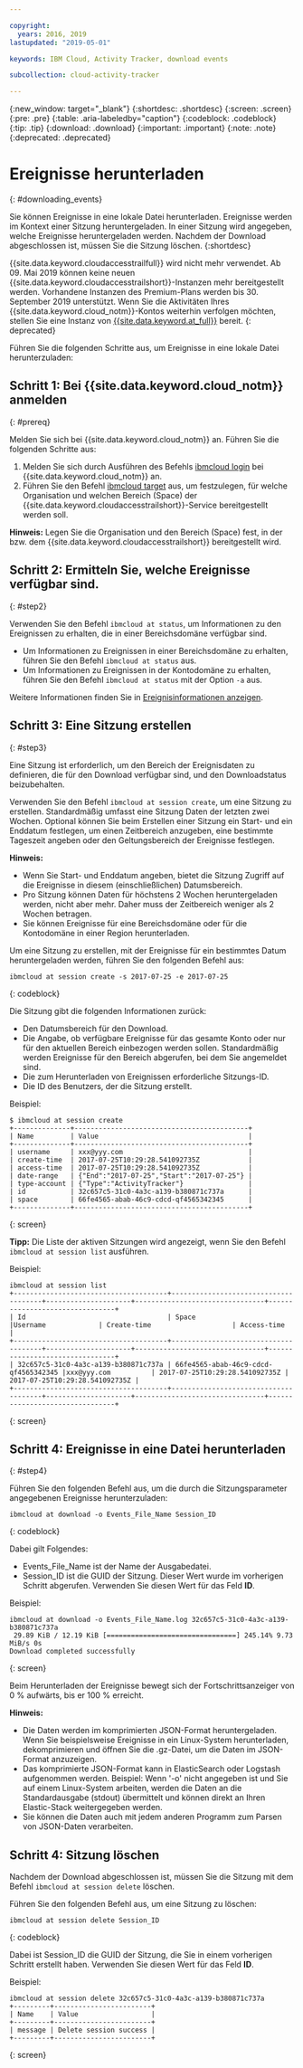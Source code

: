 ```yaml
---

copyright:
  years: 2016, 2019
lastupdated: "2019-05-01"

keywords: IBM Cloud, Activity Tracker, download events

subcollection: cloud-activity-tracker

---
```


{:new_window: target="_blank"}
{:shortdesc: .shortdesc}
{:screen: .screen}
{:pre: .pre}
{:table: .aria-labeledby="caption"}
{:codeblock: .codeblock}
{:tip: .tip}
{:download: .download}
{:important: .important}
{:note: .note}
{:deprecated: .deprecated}

# Ereignisse herunterladen
{: #downloading_events}

Sie können Ereignisse in eine lokale Datei herunterladen. Ereignisse werden im Kontext einer Sitzung heruntergeladen. In einer Sitzung wird angegeben, welche Ereignisse heruntergeladen werden. Nachdem der Download abgeschlossen ist, müssen Sie die Sitzung löschen.
{:shortdesc}

{{site.data.keyword.cloudaccesstrailfull}} wird nicht mehr verwendet. Ab 09. Mai 2019 können keine neuen {{site.data.keyword.cloudaccesstrailshort}}-Instanzen mehr bereitgestellt werden. Vorhandene Instanzen des Premium-Plans werden bis 30. September 2019 unterstützt. Wenn Sie die Aktivitäten Ihres {{site.data.keyword.cloud_notm}}-Kontos weiterhin verfolgen möchten, stellen Sie eine Instanz von [{{site.data.keyword.at_full}}](/docs/services/Activity-Tracker-with-LogDNA?topic=logdnaat-getting-started#getting-started) bereit.
{: deprecated}


Führen Sie die folgenden Schritte aus, um Ereignisse in eine lokale Datei herunterzuladen:

## Schritt 1: Bei {{site.data.keyword.cloud_notm}} anmelden
{: #prereq}

Melden Sie sich bei {{site.data.keyword.cloud_notm}} an. Führen Sie die folgenden Schritte aus:

1. Melden Sie sich durch Ausführen des Befehls [ibmcloud login](/docs/cli/reference/ibmcloud?topic=cloud-cli-ibmcloud_cli#ibmcloud_login) bei {{site.data.keyword.cloud_notm}} an.
2. Führen Sie den Befehl [ibmcloud target](/docs/cli/reference/ibmcloud?topic=cloud-cli-ibmcloud_cli#ibmcloud_target) aus, um festzulegen, für welche Organisation und welchen Bereich (Space) der {{site.data.keyword.cloudaccesstrailshort}}-Service bereitgestellt werden soll.

**Hinweis:** Legen Sie die Organisation und den Bereich (Space) fest, in der bzw. dem {{site.data.keyword.cloudaccesstrailshort}} bereitgestellt wird.

## Schritt 2: Ermitteln Sie, welche Ereignisse verfügbar sind.
{: #step2}

Verwenden Sie den Befehl `ibmcloud at status`, um Informationen zu den Ereignissen zu erhalten, die in einer Bereichsdomäne verfügbar sind.

* Um Informationen zu Ereignissen in einer Bereichsdomäne zu erhalten, führen Sie den Befehl `ibmcloud at status` aus.
* Um Informationen zu Ereignissen in der Kontodomäne zu erhalten, führen Sie den Befehl `ibmcloud at status` mit der Option `-a` aus.

Weitere Informationen finden Sie in [Ereignisinformationen anzeigen](/docs/services/cloud-activity-tracker/how-to?topic=cloud-activity-tracker-viewing_event_status#viewing_event_status).
  


## Schritt 3: Eine Sitzung erstellen
{: #step3}

Eine Sitzung ist erforderlich, um den Bereich der Ereignisdaten zu definieren, die für den Download verfügbar sind, und den Downloadstatus beizubehalten. 

Verwenden Sie den Befehl `ibmcloud at session create`, um eine Sitzung zu erstellen. Standardmäßig umfasst eine Sitzung Daten der letzten zwei Wochen.  Optional können Sie beim Erstellen einer Sitzung ein Start- und ein Enddatum festlegen, um einen Zeitbereich anzugeben, eine bestimmte Tageszeit angeben oder den Geltungsbereich der Ereignisse festlegen. 

**Hinweis:** 

* Wenn Sie Start- und Enddatum angeben, bietet die Sitzung Zugriff auf die Ereignisse in diesem (einschließlichen) Datumsbereich. 
* Pro Sitzung können Daten für höchstens 2 Wochen heruntergeladen werden, nicht aber mehr. Daher muss der Zeitbereich weniger als 2 Wochen betragen.
* Sie können Ereignisse für eine Bereichsdomäne oder für die Kontodomäne in einer Region herunterladen.

Um eine Sitzung zu erstellen, mit der Ereignisse für ein bestimmtes Datum heruntergeladen werden, führen Sie den folgenden Befehl aus:

```
ibmcloud at session create -s 2017-07-25 -e 2017-07-25
```
{: codeblock}

Die Sitzung gibt die folgenden Informationen zurück:

* Den Datumsbereich für den Download.
* Die Angabe, ob verfügbare Ereignisse für das gesamte Konto oder nur für den aktuellen Bereich einbezogen werden sollen. Standardmäßig werden Ereignisse für den Bereich abgerufen, bei dem Sie angemeldet sind.
* Die zum Herunterladen von Ereignissen erforderliche Sitzungs-ID.
* Die ID des Benutzers, der die Sitzung erstellt.

Beispiel:

```
$ ibmcloud at session create 
+--------------+-------------------------------------------+
| Name         | Value                                     |
+--------------+-------------------------------------------+
| username     | xxx@yyy.com                               |
| create-time  | 2017-07-25T10:29:28.541092735Z            |
| access-time  | 2017-07-25T10:29:28.541092735Z            |
| date-range   | {"End":"2017-07-25","Start":"2017-07-25"} |
| type-account | {"Type":"ActivityTracker"}                |
| id           | 32c657c5-31c0-4a3c-a139-b380871c737a      |
| space        | 66fe4565-abab-46c9-cdcd-qf4565342345      |
+--------------+-------------------------------------------+
```
{: screen}

**Tipp:** Die Liste der aktiven Sitzungen wird angezeigt, wenn Sie den Befehl `ibmcloud at session list` ausführen.

Beispiel:

```
ibmcloud at session list
+--------------------------------------+--------------------------------------+---------------------+--------------------------------+--------------------------------+
| Id                                   | Space                                |Username             | Create-time                    | Access-time                    |
+--------------------------------------+--------------------------------------+---------------------+--------------------------------+--------------------------------+
| 32c657c5-31c0-4a3c-a139-b380871c737a | 66fe4565-abab-46c9-cdcd-qf4565342345 |xxx@yyy.com          | 2017-07-25T10:29:28.541092735Z | 2017-07-25T10:29:28.541092735Z |
+--------------------------------------+--------------------------------------+---------------------+--------------------------------+--------------------------------+
```
{: screen} 


## Schritt 4: Ereignisse in eine Datei herunterladen
{: #step4}

Führen Sie den folgenden Befehl aus, um die durch die Sitzungsparameter angegebenen Ereignisse herunterzuladen:

```
ibmcloud at download -o Events_File_Name Session_ID
```
{: codeblock}

Dabei gilt Folgendes:

* Events_File_Name ist der Name der Ausgabedatei.
* Session_ID ist die GUID der Sitzung. Dieser Wert wurde im vorherigen Schritt abgerufen. Verwenden Sie diesen Wert für das Feld **ID**.

Beispiel:

```
ibmcloud at download -o Events_File_Name.log 32c657c5-31c0-4a3c-a139-b380871c737a
 29.89 KiB / 12.19 KiB [================================] 245.14% 9.73 MiB/s 0s
Download completed successfully
```
{: screen}

Beim Herunterladen der Ereignisse bewegt sich der Fortschrittsanzeiger von 0 % aufwärts, bis er 100 % erreicht.

**Hinweis:** 

* Die Daten werden im komprimierten JSON-Format heruntergeladen. Wenn Sie beispielsweise Ereignisse in ein Linux-System herunterladen, dekomprimieren und öffnen Sie die .gz-Datei, um die Daten im JSON-Format anzuzeigen. 
* Das komprimierte JSON-Format kann in ElasticSearch oder Logstash aufgenommen werden. Beispiel: Wenn '-o' nicht angegeben ist und Sie auf einem Linux-System arbeiten, werden die Daten an die Standardausgabe (stdout) übermittelt und können direkt an Ihren Elastic-Stack weitergegeben werden.
* Sie können die Daten auch mit jedem anderen Programm zum Parsen von JSON-Daten verarbeiten. 

## Schritt 4: Sitzung löschen

Nachdem der Download abgeschlossen ist, müssen Sie die Sitzung mit dem Befehl `ibmcloud at session delete` löschen. 

Führen Sie den folgenden Befehl aus, um eine Sitzung zu löschen:

```
ibmcloud at session delete Session_ID
```
{: codeblock}

Dabei ist Session_ID die GUID der Sitzung, die Sie in einem vorherigen Schritt erstellt haben. Verwenden Sie diesen Wert für das Feld **ID**.

Beispiel:

```
ibmcloud at session delete 32c657c5-31c0-4a3c-a139-b380871c737a
+---------+------------------------+
| Name    | Value                  |
+---------+------------------------+
| message | Delete session success |
+---------+------------------------+
```
{: screen}




